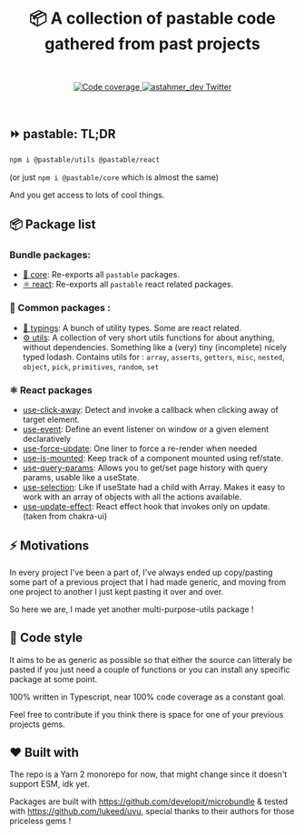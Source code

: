 <h1 align="center">
  📦 A collection of pastable code gathered from past projects
</h1>

<br />

<p align="center">
  <a href="https://codecov.io/gh/astahmer/entity-routes">
    <img
      alt="Code coverage"
      src="https://codecov.io/gh/astahmer/entity-routes/branch/main/graph/badge.svg?token=N0YDUEVIWJ"
    />
  </a>
  <a href="https://twitter.com/astahmer_dev">
    <img
      alt="astahmer_dev Twitter"
      src="https://img.shields.io/twitter/follow/astahmer_dev?label=%40astahmer_dev&style=social"
    />
  </a>
</p>
<br />

## ⏩ pastable: TL;DR

```sh
npm i @pastable/utils @pastable/react
```

(or just `npm i @pastable/core` which is almost the same)

And you get access to lots of cool things.

## 📦 Package list

### Bundle packages:

-   [🧰 core](./packages/core/README.md): Re-exports all `pastable` packages.
-   [⚛️ react](./packages/react/README.md): Re-exports all `pastable` react related packages.

### 🔧 Common packages :

-   [📜 typings](./packages/typings/README.md): A bunch of utility types. Some are react related.
-   [⚙️ utils](./packages/utils/README.md): A collection of very short utils functions for about anything, without dependencies. Something like a (very) tiny (incomplete) nicely typed lodash. Contains utils for : `array`, `asserts`, `getters`, `misc`, `nested`, `object`, `pick`, `primitives`, `random`, `set`

### ⚛️ React packages

-   [use-click-away](./packages/use-click-away/README.md): Detect and invoke a callback when clicking away of target element.
-   [use-event](./packages/use-event/README.md): Define an event listener on window or a given element declaratively
-   [use-force-update](./packages/use-force-update/README.md): One liner to force a re-render when needed
-   [use-is-mounted](./packages/use-is-mounted/README.md): Keep track of a component mounted using ref/state.
-   [use-query-params](./packages/use-query-params/README.md): Allows you to get/set page history with query params, usable like a useState.
-   [use-selection](./packages/use-selection/README.md): Like if useState had a child with Array. Makes it easy to work with an array of objects with all the actions available.
-   [use-update-effect](./packages/use-update-effect/README.md): React effect hook that invokes only on update. (taken from chakra-ui)

## ⚡ Motivations

In every project I've been a part of, I've always ended up copy/pasting some part of a previous project that I had made generic, and moving from one project to another I just kept pasting it over and over.

So here we are, I made yet another multi-purpose-utils package !

## 🎨 Code style

It aims to be as generic as possible so that either the source can litteraly be pasted if you just need a couple of functions or you can install any specific package at some point.

100% written in Typescript, near 100% code coverage as a constant goal.

Feel free to contribute if you think there is space for one of your previous projects gems.

## ❤️ Built with

The repo is a Yarn 2 monorepo for now, that might change since it doesn't support ESM, idk yet.

Packages are built with https://github.com/developit/microbundle & tested with https://github.com/lukeed/uvu, special thanks to their authors for those priceless gems !
